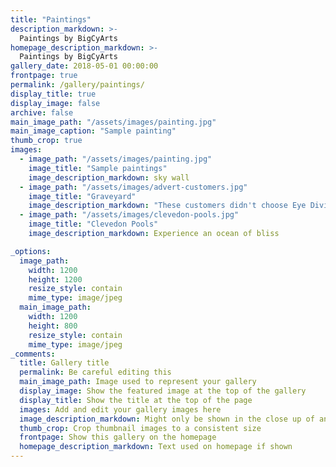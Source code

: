 ```yaml
---
title: "Paintings"
description_markdown: >-
  Paintings by BigCyArts
homepage_description_markdown: >-
  Paintings by BigCyArts
gallery_date: 2018-05-01 00:00:00
frontpage: true
permalink: /gallery/paintings/
display_title: true
display_image: false
archive: false
main_image_path: "/assets/images/painting.jpg"
main_image_caption: "Sample painting"
thumb_crop: true
images:
  - image_path: "/assets/images/painting.jpg"
    image_title: "Sample paintings"
    image_description_markdown: sky wall
  - image_path: "/assets/images/advert-customers.jpg"
    image_title: "Graveyard"
    image_description_markdown: "These customers didn't choose Eye Division"
  - image_path: "/assets/images/clevedon-pools.jpg"
    image_title: "Clevedon Pools"
    image_description_markdown: Experience an ocean of bliss

_options:
  image_path:
    width: 1200
    height: 1200
    resize_style: contain
    mime_type: image/jpeg
  main_image_path:
    width: 1200
    height: 800
    resize_style: contain
    mime_type: image/jpeg
_comments:
  title: Gallery title
  permalink: Be careful editing this
  main_image_path: Image used to represent your gallery
  display_image: Show the featured image at the top of the gallery
  display_title: Show the title at the top of the page
  images: Add and edit your gallery images here
  image_description_markdown: Might only be shown in the close up of an image
  thumb_crop: Crop thumbnail images to a consistent size
  frontpage: Show this gallery on the homepage
  homepage_description_markdown: Text used on homepage if shown
---
```

